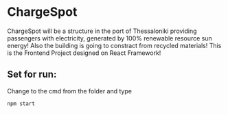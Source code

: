 # ChargeSpot

ChargeSpot will be a structure in the port of Thessaloniki providing passengers with electricity, generated by 100% renewable resource sun energy! Also the building is going to constract from recycled materials! This is the Frontend Project designed on React Framework!

## Set for run:

Change to the cmd from the folder and type

```cmd
npm start
```
